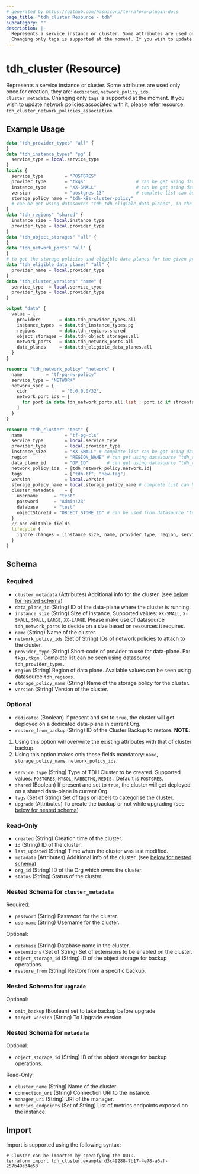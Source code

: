 ```yaml
---
# generated by https://github.com/hashicorp/terraform-plugin-docs
page_title: "tdh_cluster Resource - tdh"
subcategory: ""
description: |-
  Represents a service instance or cluster. Some attributes are used only once for creation, they are: dedicated, network_policy_ids, cluster_metadata.
  Changing only tags is supported at the moment. If you wish to update network policies associated with it, please refer resource: tdh_cluster_network_policies_association.
---
```


# tdh_cluster (Resource)

Represents a service instance or cluster. Some attributes are used only once for creation, they are: `dedicated`, `network_policy_ids`, `cluster_metadata`.
Changing only `tags` is supported at the moment. If you wish to update network policies associated with it, please refer resource: `tdh_cluster_network_policies_association`.

## Example Usage

```terraform
data "tdh_provider_types" "all" {
}
data "tdh_instance_types" "pg" {
  service_type = local.service_type
}
locals {
  service_type        = "POSTGRES"
  provider_type       = "tkgs"                   # can be get using datasource "tdh_provider_types"
  instance_type       = "XX-SMALL"               # can be get using datasource "tdh_instance_types"
  version             = "postgres-13"            # complete list can be got using datasource "tdh_cluster_versions"
  storage_policy_name = "tdh-k8s-cluster-policy"
  # can be got using datasource "tdh_tdh_eligible_data_planes", in the field 'list'
}
data "tdh_regions" "shared" {
  instance_size = local.instance_type
  provider_type = local.provider_type
}
data "tdh_object_storages" "all" {
}
data "tdh_network_ports" "all" {
}
# to get the storage policies and eligible data planes for the given provider, although it may not be available if given size doesn't meet resource requirement in this data plane
data "tdh_eligible_data_planes" "all" {
  provider_name = local.provider_type
}
data "tdh_cluster_versions" "name" {
  service_type  = local.service_type
  provider_type = local.provider_type
}

output "data" {
  value = {
    providers       = data.tdh_provider_types.all
    instance_types  = data.tdh_instance_types.pg
    regions         = data.tdh_regions.shared
    object_storages = data.tdh_object_storages.all
    network_ports   = data.tdh_network_ports.all
    data_planes     = data.tdh_eligible_data_planes.all
  }
}

resource "tdh_network_policy" "network" {
  name         = "tf-pg-nw-policy"
  service_type = "NETWORK"
  network_spec = {
    cidr             = "0.0.0.0/32",
    network_port_ids = [
      for port in data.tdh_network_ports.all.list : port.id if strcontains(port.id, "postgres")
    ]
  }
}

resource "tdh_cluster" "test" {
  name                = "tf-pg-cls"
  service_type        = local.service_type
  provider_type       = local.provider_type
  instance_size       = "XX-SMALL" # complete list can be got using datasource "tdh_instance_types"
  region              = "REGION_NAME" # can get using datasource "tdh_regions"
  data_plane_id       = "DP_ID"       # can get using datasource "tdh_regions" based on instance size selected there
  network_policy_ids  = [tdh_network_policy.network.id]
  tags                = ["tdh-tf", "new-tag"]
  version             = local.version
  storage_policy_name = local.storage_policy_name # complete list can be got using datasource "tdh_eligible_data_planes"
  cluster_metadata    = {
    username      = "test"
    password      = "Admin!23"
    database      = "test"
    objectStoreId = "OBJECT_STORE_ID" # can be used from datasource "tdh_object_storages"
  }
  // non editable fields
  lifecycle {
    ignore_changes = [instance_size, name, provider_type, region, service_type]
  }
}
```

<!-- schema generated by tfplugindocs -->
## Schema

### Required

- `cluster_metadata` (Attributes) Additional info for the cluster. (see [below for nested schema](#nestedatt--cluster_metadata))
- `data_plane_id` (String) ID of the data-plane where the cluster is running.
- `instance_size` (String) Size of instance. Supported values: `XX-SMALL`, `X-SMALL`, `SMALL`, `LARGE`, `XX-LARGE`.
Please make use of datasource `tdh_network_ports` to decide on a size based on resources it requires.
- `name` (String) Name of the cluster.
- `network_policy_ids` (Set of String) IDs of network policies to attach to the cluster.
- `provider_type` (String) Short-code of provider to use for data-plane. Ex: `tkgs`, `tkgm` . Complete list can be seen using datasource `tdh_provider_types`.
- `region` (String) Region of data plane. Available values can be seen using datasource `tdh_regions`.
- `storage_policy_name` (String) Name of the storage policy for the cluster.
- `version` (String) Version of the cluster.

### Optional

- `dedicated` (Boolean) If present and set to `true`, the cluster will get deployed on a dedicated data-plane in current Org.
- `restore_from_backup` (String) ID of the Cluster Backup to restore.
**NOTE**:
1. Using this option will overwrite the existing attributes with that of cluster backup.
2. Using this option makes only these fields mandatory: `name`, `storage_policy_name`, `network_policy_ids`.
- `service_type` (String) Type of TDH Cluster to be created. Supported values: `POSTGRES`, `MYSQL`, `RABBITMQ`, `REDIS` .
 Default is `POSTGRES`.
- `shared` (Boolean) If present and set to `true`, the cluster will get deployed on a shared data-plane in current Org.
- `tags` (Set of String) Set of tags or labels to categorise the cluster.
- `upgrade` (Attributes) To create the backup or not while upgrading (see [below for nested schema](#nestedatt--upgrade))

### Read-Only

- `created` (String) Creation time of the cluster.
- `id` (String) ID of the cluster.
- `last_updated` (String) Time when the cluster was last modified.
- `metadata` (Attributes) Additional info of the cluster. (see [below for nested schema](#nestedatt--metadata))
- `org_id` (String) ID of the Org which owns the cluster.
- `status` (String) Status of the cluster.

<a id="nestedatt--cluster_metadata"></a>
### Nested Schema for `cluster_metadata`

Required:

- `password` (String) Password for the cluster.
- `username` (String) Username for the cluster.

Optional:

- `database` (String) Database name in the cluster.
- `extensions` (Set of String) Set of extensions to be enabled on the cluster.
- `object_storage_id` (String) ID of the object storage for backup operations.
- `restore_from` (String) Restore from a specific backup.


<a id="nestedatt--upgrade"></a>
### Nested Schema for `upgrade`

Optional:

- `omit_backup` (Boolean) set to take backup before upgrade
- `target_version` (String) To Upgrade version


<a id="nestedatt--metadata"></a>
### Nested Schema for `metadata`

Optional:

- `object_storage_id` (String) ID of the object storage for backup operations.

Read-Only:

- `cluster_name` (String) Name of the cluster.
- `connection_uri` (String) Connection URI to the instance.
- `manager_uri` (String) URI of the manager.
- `metrics_endpoints` (Set of String) List of metrics endpoints exposed on the instance.

## Import

Import is supported using the following syntax:

```shell
# Cluster can be imported by specifying the UUID.
terraform import tdh_cluster.example d3c49288-7b17-4e78-a6af-257b49e34e53
```
